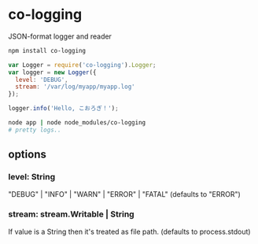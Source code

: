 co-logging
==========

JSON-format logger and reader

```sh
npm install co-logging
```


```javascript
var Logger = require('co-logging').Logger;
var logger = new Logger({
  level: 'DEBUG',
  stream: '/var/log/myapp/myapp.log'
});

logger.info('Hello, こおろぎ！');
```

```sh
node app | node node_modules/co-logging
# pretty logs..
```

## options
### level: String
"DEBUG" | "INFO" | "WARN" | "ERROR" | "FATAL"
(defaults to "ERROR")

### stream: stream.Writable | String
If value is a String then it's treated as file path.
(defaults to process.stdout)

